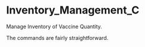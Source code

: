 # Inventory_Management_C
Manage Inventory of Vaccine Quantity.

The commands are fairly straightforward.
